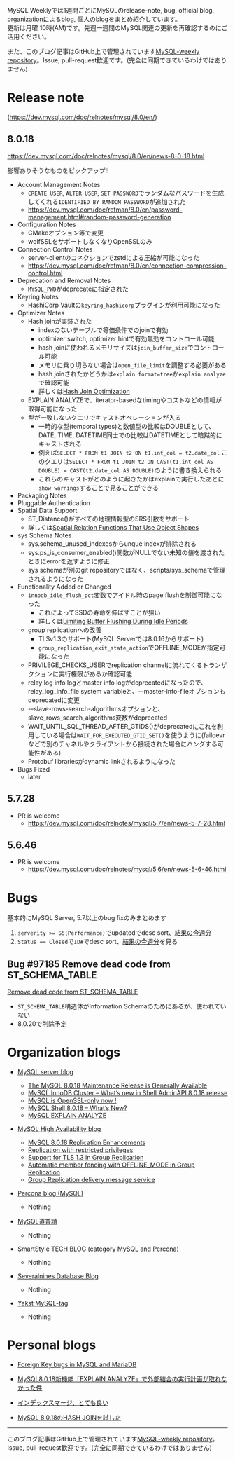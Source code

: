 MySQL Weeklyでは1週間ごとにMySQLのrelease-note, bug, official blog, organizationによるblog, 個人のblogをまとめ紹介しています。  
更新は月曜 10時(AM)です。先週一週間のMySQL関連の更新を再確認するのにご活用ください。

また、このブログ記事はGitHub上で管理されています[MySQL-weekly repository](https://github.com/tom--bo/MySQL-weekly)。Issue, pull-request歓迎です。(完全に同期できているわけではありません)


# Release note

(https://dev.mysql.com/doc/relnotes/mysql/8.0/en/)

## 8.0.18

https://dev.mysql.com/doc/relnotes/mysql/8.0/en/news-8-0-18.html

影響ありそうなものをピックアップ!!

- Account Management Notes
  - `CREATE USER`, `ALTER USER`, `SET PASSWORD`でランダムなパスワードを生成してくれる`IDENTIFIED BY RANDOM PASSWORD`が追加された
  - https://dev.mysql.com/doc/refman/8.0/en/password-management.html#random-password-generation
- Configuration Notes
  - CMakeオプション等で変更
  - wolfSSLをサポートしなくなりOpenSSLのみ
- Connection Control Notes
  - server-clientのコネクションでzstdによる圧縮が可能になった
  - https://dev.mysql.com/doc/refman/8.0/en/connection-compression-control.html
- Deprecation and Removal Notes
  - `MYSQL_PWD`がdeprecateに指定された
- Keyring Notes
  - HashiCorp Vaultの`keyring_hashicorp`プラグインが利用可能になった
- Optimizer Notes
  - Hash joinが実装された
    - indexのないテーブルで等価条件でのjoinで有効
    - optimizer switch, optimizer hintで有効無効をコントロール可能
    - hash joinに使われるメモリサイズは`join_buffer_size`でコントロール可能
    - メモリに乗り切らない場合は`open_file_limit`を調整する必要がある
    - hash joinされたかどうかは`explain format=tree`か`explain analyze`で確認可能
    - 詳しくは[Hash Join Optimization](https://dev.mysql.com/doc/refman/8.0/en/hash-joins.html)
  - EXPLAIN ANALYZEで、iterator-basedなtimingやコストなどの情報が取得可能になった
  - 型が一致しないクエリでキャストオペレーションが入る
    - 一時的な型(temporal types)と数値型の比較はDOUBLEとして、DATE, TIME, DATETIME同士での比較はDATETIMEとして暗黙的にキャストされる
    - 例えば`SELECT * FROM t1 JOIN t2 ON t1.int_col = t2.date_col` このクエリは`SELECT * FROM t1 JOIN t2 ON CAST(t1.int_col AS DOUBLE) = CAST(t2.date_col AS DOUBLE)`のように書き換えられる
    - これらのキャストがどのように起きたかはexplainで実行したあとに`show warnings`することで見ることができる
- Packaging Notes
- Pluggable Authentication
- Spatial Data Support
  - ST_Distance()がすべての地理情報型のSRS引数をサポート
  - 詳しくは[Spatial Relation Functions That Use Object Shapes](https://dev.mysql.com/doc/refman/8.0/en/spatial-relation-functions-object-shapes.html)
- sys Schema Notes
  - sys.schema_unused_indexesからunque indexが排除される
  - sys.ps_is_consumer_enabled()関数がNULLでない未知の値を渡されたときにerrorを返すように修正
  - sys schemaが別のgit repositoryではなく、scripts/sys_schemaで管理されるようになった
- Functionality Added or Changed
  - `innodb_idle_flush_pct`変数でアイドル時のpage flushを制御可能になった
    - これによってSSDの寿命を伸ばすことが狙い
    - 詳しくは[Limiting Buffer Flushing During Idle Periods ](https://dev.mysql.com/doc/refman/8.0/en/innodb-buffer-pool-flushing.html#innodb-limit-flushing-rate)
  - group replicationへの改善
    - TLSv1.3のサポート(MySQL Serverでは8.0.16からサポート)
    - `group_replication_exit_state_action`でOFFLINE_MODEが指定可能になった
  - PRIVILEGE_CHECKS_USERでreplication channelに流れてくるトランザクションに実行権限があるか確認可能
  - relay log info logとmaster info logがdeprecatedになったので、relay_log_info_file system variableと、--master-info-fileオプションもdeprecatedに変更
  - --slave-rows-search-algorithmsオプションと、slave_rows_search_algorithms変数がdeprecated
  - WAIT_UNTIL_SQL_THREAD_AFTER_GTIDS()がdeprecatedにこれを利用している場合は`WAIT_FOR_EXECUTED_GTID_SET()`を使うように(failoevrなどで別のチャネルやクライアントから接続された場合にハングする可能性がある)
  - Protobuf librariesがdynamic linkされるようになった
- Bugs Fixed
  - later

## 5.7.28

- PR is welcome
  - https://dev.mysql.com/doc/relnotes/mysql/5.7/en/news-5-7-28.html

## 5.6.46

- PR is welcome
  - https://dev.mysql.com/doc/relnotes/mysql/5.6/en/news-5-6-46.html

# Bugs

基本的にMySQL Server, 5.7以上のbug fixのみまとめます

1. `serverity >= S5(Performance)`でupdatedでdesc sort、[結果の今週分](https://bugs.mysql.com/search.php?cmd=display&status=All&severity=-5&os=5&bug_age=0&order_by=mtime&direction=ASC&limit=30&mine=0&reorder_by=mtime)
1. `Status == Closed`で`ID#`でdesc sort、[結果の今週分](https://bugs.mysql.com/search.php?search_for=&status=Closed&severity=&limit=10&order_by=id&cmd=display&direction=DESC&os=0&phpver=&bug_age=0)を見る


## Bug #97185	Remove dead code from ST_SCHEMA_TABLE

[Remove dead code from ST_SCHEMA_TABLE](https://bugs.mysql.com/bug.php?id=97185)

- `ST_SCHEMA_TABLE`構造体がInformation Schemaのためにあるが、使われていない
- 8.0.20で削除予定

# Organization blogs

- [MySQL server blog](https://mysqlserverteam.com/)
  - [The MySQL 8.0.18 Maintenance Release is Generally Available](https://mysqlserverteam.com/the-mysql-8-0-18-maintenance-release-is-generally-available/)
  - [MySQL InnoDB Cluster – What’s new in Shell AdminAPI 8.0.18 release](https://mysqlserverteam.com/mysql-innodb-cluster-whats-new-in-shell-adminapi-8-0-18-release/)
  - [MySQL is OpenSSL-only now !](https://mysqlserverteam.com/mysql-is-openssl-only-now/)
  - [MySQL Shell 8.0.18 – What’s New?](https://mysqlserverteam.com/mysql-shell-8-0-18-whats-new/)
  - [MySQL EXPLAIN ANALYZE](https://mysqlserverteam.com/mysql-explain-analyze/)


- [MySQL High Availability blog](https://mysqlhighavailability.com/)
  - [MySQL 8.0.18 Replication Enhancements](https://mysqlhighavailability.com/mysql-8-0-18-replication-enhancements/)
  - [Replication with restricted privileges](https://mysqlhighavailability.com/replication-with-restricted-privileges/)
  - [Support for TLS 1.3 in Group Replication](https://mysqlhighavailability.com/support-for-tls-1-3-in-group-replication/)
  - [Automatic member fencing with OFFLINE_MODE in Group Replication](https://mysqlhighavailability.com/automatic-member-fencing-with-offline_mode-in-group-replication/)
  - [Group Replication delivery message service](https://mysqlhighavailability.com/group-replication-delivery-message-service/)

- [Percona blog (MySQL)](https://www.percona.com/blog/)
  - Nothing

- [MySQL道普請](https://gihyo.jp/dev/serial/01/mysql-road-construction-news)
  - Nothing

- SmartStyle TECH BLOG (category [MySQL](https://www.s-style.co.jp/blog/category/tech/mysql/) and [Percona](https://www.s-style.co.jp/blog/category/tech/percona/))
  - Nothing

- [Severalnines Database Blog](https://severalnines.com/database-blog)
  - Nothing

- [Yakst MySQL-tag](https://yakst.com/ja/tags/mysql)
  - Nothing


# Personal blogs

- [Foreign Key bugs in MySQL and MariaDB](https://federico-razzoli.com/foreign-key-bugs-in-mysql-and-mariadb)

- [MySQL8.0.18新機能「EXPLAIN ANALYZE」で外部結合の実行計画が取れなかった件](http://atsuizo.hatenadiary.jp/entry/2019/10/18/090000)

- [インデックスマージ、とても良い](http://next4us-ti.hatenablog.com/entry/2019/10/17/193118)

- [MySQL 8.0.18のHASH JOINを試した](https://tombo2.hatenablog.com/entry/2019/10/14/212100)



-----

このブログ記事はGitHub上で管理されています[MySQL-weekly repository](https://github.com/tom--bo/MySQL-weekly)。Issue, pull-request歓迎です。(完全に同期できているわけではありません)
